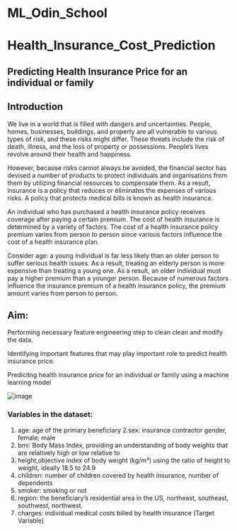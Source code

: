 # ML_Odin_School
# Health_Insurance_Cost_Prediction

##  Predicting Health Insurance Price for an individual or family

## Introduction
We live in a world that is filled with dangers and uncertainties. People, homes, businesses, buildings, and property are all vulnerable to various types of risk, and these risks might differ. These threats include the risk of death, illness, and the loss of property or possessions. People’s lives revolve around their health and happiness.

However, because risks cannot always be avoided, the financial sector has devised a number of products to protect individuals and organisations from them by utilizing financial resources to compensate them. As a result, insurance is a policy that reduces or eliminates the expenses of various risks. A policy that protects medical bills is known as health insurance.

An individual who has purchased a health insurance policy receives coverage after paying a certain premium. The cost of health insurance is determined by a variety of factors. The cost of a health insurance policy premium varies from person to person since various factors influence the cost of a health insurance plan.

Consider age: a young individual is far less likely than an older person to suffer serious health issues. As a result, treating an elderly person is more expensive than treating a young one. As a result, an older individual must pay a higher premium than a younger person. Because of numerous factors influence the insurance premium of a health insurance policy, the premium amount varies from person to person.

## Aim:
Performing necessary feature engineering step to clean clean and modify the data.

Identifying important features that may play important role to predict health insurance price.

Predicitng health insurance price for an individual or family using a machine learning model

![image](https://github.com/Abhinav3393/ML_Health_Insurance/assets/109345010/8cd24269-5113-4d68-9ce6-7ba7790b309a)

### Variables in the dataset:

 1. age: age of the primary beneficiary
 2.sex: insurance contractor gender, female, male
 3. bmi: Body Mass Index, providing an understanding of body weights that are relatively high or low relative to 
 4. height,objective index of body weight (kg/m²) using the ratio of height to weight, ideally 18.5 to 24.9
 5. children: number of children covered by health insurance, number of dependents
 6. smoker: smoking or not
 7. region: the beneficiary’s residential area in the US, northeast, southeast, southwest, northwest.
 8. charges: individual medical costs billed by health insurance (Target Variable)

